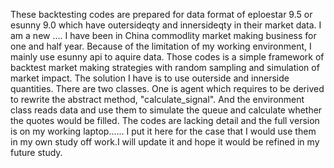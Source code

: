 These backtesting codes are prepared for data format of eploestar 9.5 or esunny 9.0 which have outersideqty and innersideqty in their market data. I am a new .... I have been in China commodlity market making business for one and half year. Because of the limitation of my working environment, I mainly use esunny api to aquire data. Those codes is a simple framework of backtest market making strategies with random sampling and simulation of market impact. The solution I have is to use outerside and innerside quantities. There are two classes. One is agent which requires to be derived to rewrite the abstract method, "calculate_signal". And the environment class reads data and use them to simulate the queue and calculate whether the quotes would be filled. The codes are lacking detail and the full version is on my working laptop...... I put it here for the case that I would use them in my own study off work.I will update it and hope it would be refined in my future study.
